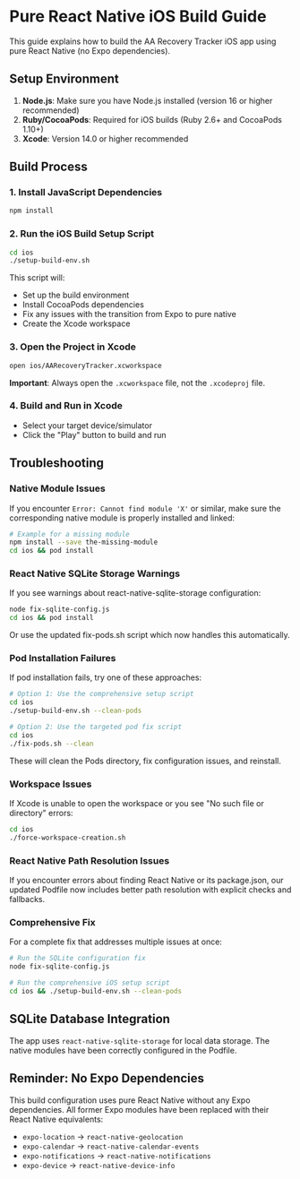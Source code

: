 # Pure React Native iOS Build Guide

This guide explains how to build the AA Recovery Tracker iOS app using pure React Native (no Expo dependencies).

## Setup Environment

1. **Node.js**: Make sure you have Node.js installed (version 16 or higher recommended)
2. **Ruby/CocoaPods**: Required for iOS builds (Ruby 2.6+ and CocoaPods 1.10+)
3. **Xcode**: Version 14.0 or higher recommended

## Build Process

### 1. Install JavaScript Dependencies

```bash
npm install
```

### 2. Run the iOS Build Setup Script

```bash
cd ios
./setup-build-env.sh
```

This script will:
- Set up the build environment
- Install CocoaPods dependencies
- Fix any issues with the transition from Expo to pure native
- Create the Xcode workspace

### 3. Open the Project in Xcode

```bash
open ios/AARecoveryTracker.xcworkspace
```

**Important**: Always open the `.xcworkspace` file, not the `.xcodeproj` file.

### 4. Build and Run in Xcode

- Select your target device/simulator
- Click the "Play" button to build and run

## Troubleshooting

### Native Module Issues

If you encounter `Error: Cannot find module 'X'` or similar, make sure the corresponding native module is properly installed and linked:

```bash
# Example for a missing module
npm install --save the-missing-module
cd ios && pod install
```

### React Native SQLite Storage Warnings

If you see warnings about react-native-sqlite-storage configuration:

```bash
node fix-sqlite-config.js
cd ios && pod install
```

Or use the updated fix-pods.sh script which now handles this automatically.

### Pod Installation Failures

If pod installation fails, try one of these approaches:

```bash
# Option 1: Use the comprehensive setup script
cd ios
./setup-build-env.sh --clean-pods

# Option 2: Use the targeted pod fix script
cd ios
./fix-pods.sh --clean
```

These will clean the Pods directory, fix configuration issues, and reinstall.

### Workspace Issues

If Xcode is unable to open the workspace or you see "No such file or directory" errors:

```bash
cd ios
./force-workspace-creation.sh
```

### React Native Path Resolution Issues

If you encounter errors about finding React Native or its package.json, our updated Podfile now includes better path resolution with explicit checks and fallbacks.

### Comprehensive Fix

For a complete fix that addresses multiple issues at once:

```bash
# Run the SQLite configuration fix
node fix-sqlite-config.js

# Run the comprehensive iOS setup script
cd ios && ./setup-build-env.sh --clean-pods
```

## SQLite Database Integration

The app uses `react-native-sqlite-storage` for local data storage. The native modules have been correctly configured in the Podfile.

## Reminder: No Expo Dependencies

This build configuration uses pure React Native without any Expo dependencies. All former Expo modules have been replaced with their React Native equivalents:

- `expo-location` → `react-native-geolocation`
- `expo-calendar` → `react-native-calendar-events`
- `expo-notifications` → `react-native-notifications`
- `expo-device` → `react-native-device-info`